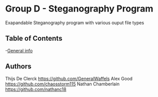 # Group D - Steganography Program
Exapandable Steganography program with various ouput file types
## Table of Contents
-[General info]()

## Authors
Thijs De Clerck <https://github.com/GeneralWaffels> 
Alex Good <https://github.com/chaosstorm115>
Nathan Chamberlain <https://github.com/nathanc18>
